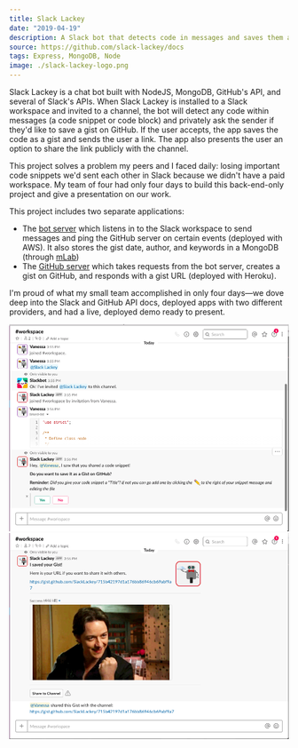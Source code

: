 ```yaml
---
title: Slack Lackey
date: "2019-04-19"
description: A Slack bot that detects code in messages and saves them as a GitHub gist.
source: https://github.com/slack-lackey/docs
tags: Express, MongoDB, Node
image: ./slack-lackey-logo.png
---
```


<!-- ![Robot icon for Slack Lackey](./slack-lackey-logo.png) -->

Slack Lackey is a chat bot built with NodeJS, MongoDB, GitHub's API, and several of Slack's APIs. When Slack Lackey is installed to a Slack workspace and invited to a channel, the bot will detect any code within messages (a code snippet or code block) and privately ask the sender if they'd like to save a gist on GitHub. If the user accepts, the app saves the code as a gist and sends the user a link. The app also presents the user an option to share the link publicly with the channel.

This project solves a problem my peers and I faced daily: losing important code snippets we'd sent each other in Slack because we didn't have a paid workspace. My team of four had only four days to build this back-end-only project and give a presentation on our work.

This project includes two separate applications: 
- The [bot server](https://github.com/slack-lackey/bot-server) which listens in to the Slack workspace to send messages and ping the GitHub server on certain events (deployed with AWS). It also stores the gist date, author, and keywords in a MongoDB (through [mLab](https://mlab.com/))
- The [GitHub server](https://github.com/slack-lackey/api-server) which takes requests from the bot server, creates a gist on GitHub, and responds with a gist URL (deployed with Heroku).

I'm proud of what my small team accomplished in only four days—we dove deep into the Slack and GitHub API docs, deployed apps with two different providers, and had a live, deployed demo ready to present.

![Saving a gist with Slack Lackey in Slack](./slack-lackey-1.png)
![Sharing a gist to the channel with Slack Lackey in Slack](./slack-lackey-2.png)
